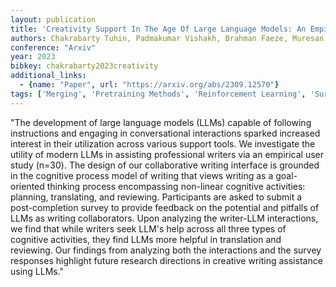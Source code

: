 ```yaml
---
layout: publication
title: 'Creativity Support In The Age Of Large Language Models: An Empirical Study Involving Emerging Writers'
authors: Chakrabarty Tuhin, Padmakumar Vishakh, Brahman Faeze, Muresan Smaranda
conference: "Arxiv"
year: 2023
bibkey: chakrabarty2023creativity
additional_links:
  - {name: "Paper", url: "https://arxiv.org/abs/2309.12570"}
tags: ['Merging', 'Pretraining Methods', 'Reinforcement Learning', 'Survey Paper', 'Tools']
---
```

"The development of large language models (LLMs) capable of following instructions and engaging in conversational interactions sparked increased interest in their utilization across various support tools. We investigate the utility of modern LLMs in assisting professional writers via an empirical user study (n=30). The design of our collaborative writing interface is grounded in the cognitive process model of writing that views writing as a goal-oriented thinking process encompassing non-linear cognitive activities: planning, translating, and reviewing. Participants are asked to submit a post-completion survey to provide feedback on the potential and pitfalls of LLMs as writing collaborators. Upon analyzing the writer-LLM interactions, we find that while writers seek LLM's help across all three types of cognitive activities, they find LLMs more helpful in translation and reviewing. Our findings from analyzing both the interactions and the survey responses highlight future research directions in creative writing assistance using LLMs."
